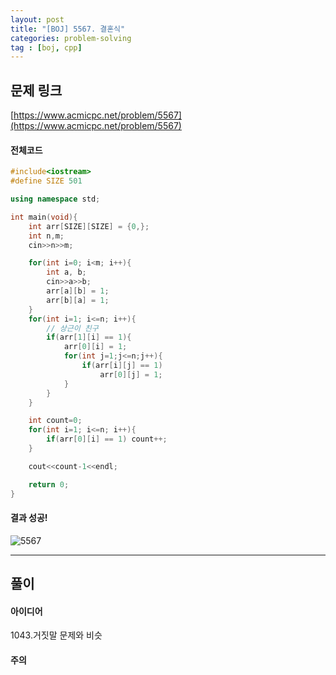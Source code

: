```yaml
---
layout: post
title: "[BOJ] 5567. 결혼식"
categories: problem-solving
tag : [boj, cpp]
---
```


## 문제 링크<br>
 [https://www.acmicpc.net/problem/5567](https://www.acmicpc.net/problem/5567)<br>

#### 전체코드<br>
```cpp
#include<iostream>
#define SIZE 501

using namespace std;

int main(void){
    int arr[SIZE][SIZE] = {0,};
    int n,m;
    cin>>n>>m;

    for(int i=0; i<m; i++){
        int a, b;
        cin>>a>>b;
        arr[a][b] = 1;
        arr[b][a] = 1;
    }
    for(int i=1; i<=n; i++){
        // 상근이 친구
        if(arr[1][i] == 1){
            arr[0][i] = 1;
            for(int j=1;j<=n;j++){
                if(arr[i][j] == 1)
                    arr[0][j] = 1;
            }
        }
    }

    int count=0;
    for(int i=1; i<=n; i++){
        if(arr[0][i] == 1) count++;
    }

    cout<<count-1<<endl;

    return 0;
}
```

#### 결과 성공!<br>
![5567](https://krispediadot.github.io/assets/images/boj_5567.jpg)

---

## 풀이<br>

#### 아이디어 <br>
1043.거짓말 문제와 비슷 

#### 주의 <br> 